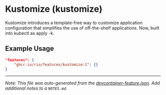 
# Kustomize (kustomize)

Kustomize introduces a template-free way to customize application configuration that simplifies the use of off-the-shelf applications. Now, built into kubectl as apply -k.

## Example Usage

```json
"features": {
    "ghcr.io/rio/features/kustomize:1": {}
}
```





---

_Note: This file was auto-generated from the [devcontainer-feature.json](https://github.com/rio/features/blob/main/src/kustomize/devcontainer-feature.json).  Add additional notes to a `NOTES.md`._
